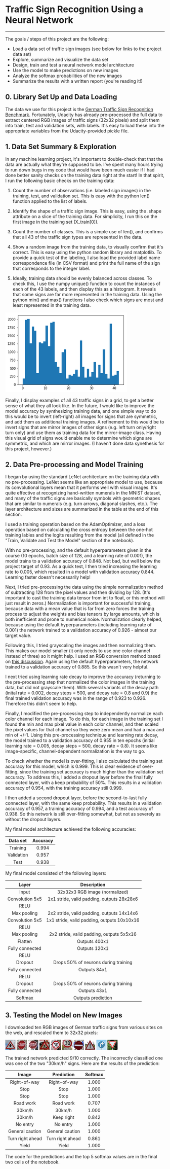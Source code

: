 # Traffic Sign Recognition Using a Neural Network

---

The goals / steps of this project are the following:

* Load a data set of traffic sign images (see below for links to the project data set)
* Explore, summarize and visualize the data set
* Design, train and test a neural network model architecture
* Use the model to make predictions on new images
* Analyze the softmax probabilities of the new images
* Summarize the results with a written report (you're reading it!)

## 0. Library Set Up and Data Loading

The data we use for this project is the [German Traffic Sign Recognition Benchmark](http://benchmark.ini.rub.de/?section=gtsrb&subsection=dataset). Fortunately, Udacity has already pre-processed the full data to extract centered RGB images of traffic signs (32x32 pixels) and split them into train, test and validation sets, with labels. It's easy to load these into the appropriate variables from the Udacity-provided pickle file. 

## 1. Data Set Summary & Exploration

In any machine learning project, it's important to double-check that that the data are actually what they're supposed to be. I've spent many hours trying to run down bugs in my code that would have been much easier if I had done better sanity checks on the training data right at the start! In that spirit, I run the following basic checks on the training data:

1. Count the number of observations (i.e. labeled sign images) in the training, test, and validation set. This is easy with the python len() function applied to the list of labels.

2. Identify the shape of a traffic sign image. This is easy, using the .shape attribute on a slice of the training data. For simplicity, I run this on the first image in the training set (X_train[0]).

3. Count the number of classes. This is a simple use of len(), and confirms that all 43 of the traffic sign types are represented in the data.

4. Show a random image from the training data, to visually confirm that it's correct. This is easy using the python random library and matplotlib. To provide a quick test of the labeling, I also load the provided label name correspondence file (in CSV format) and print the full name of the sign that corresponds to the integer label. 

5. Ideally, training data should be evenly balanced across classes. To check this, I use the numpy unique() function to count the instances of each of the 43 labels, and then display this as a histogram. It reveals that some signs are far more represented in the training data. Using the python min() and max() functions I also check which signs are most and least represented in the training data.

![Histogram of frequency of each sign type in the training data](./examples/histogram.png)

Finally, I display examples of all 43 traffic signs in a grid, to get a better sense of what they all look like. In the future, I would like to improve the model accuracy by synthesizing training data, and one simple way to do this would be to invert (left-right) all images for signs that are symmetric, and add them as additional training images. A refinement to this would be to invert signs that are mirror images of other signs (e.g. left turn only/right turn only) and use them as training data for the mirror-image class. Having this visual grid of signs would enable me to determine which signs are symmetric, and which are mirror images. (I haven't done data synethesis for this project, however.) 

## 2. Data Pre-processing and Model Training

I began by using the standard LeNet architecture on the training data with no pre-processing. LeNet seems like an appropriate model to use, because its convolutional layers mean that it performs well with visual images. It's quite effective at recognizing hand-written numerals in the MNIST dataset, and many of the traffic signs are basically symbols with geometric shapes that are similar to numerals (e.g. turn arrows, diagonal slashes, etc.). The layer architecture and sizes are summarized in the table at the end of this section.

I used a training operation based on the AdamOptimizer, and a loss operation based on calculating the cross entropy between the one-hot training lables and the logits resulting from the model (all defined in the "Train, Validate and Test the Model" section of the notebook). 

With no pre-processing, and the default hyperparameters given in the course (10 epochs, batch size of 128, and a learning rate of 0.001), the model trains to a validation accuracy of 0.848. Not bad, but well below the project target of 0.93. As a quick test, I then tried increasing the learning rate to 0.005, which resulted in a model with validation accuracy 0.844. Learning faster doesn't necessarily help!

Next, I tried pre-processing the data using the simple normalization method of subtracting 128 from the pixel values and then dividing by 128. (It's important to cast the training data tensor from int to float, or this method will just result in zeros.) Normalization is important for successful training, because data with a mean value that is far from zero forces the training process to adjust the weights and bias tensors by large amounts, which is both inefficient and prone to numerical noise. Normalization clearly helped, because using the default hyperparameters (including learning rate of 0.001) the network trained to a validation accuracy of 0.926 - almost our target value.

Following this, I tried grayscaling the images and then normalizing them. This makes our model smaller (it only needs to use one color channel instead of three) so it might help. I used an RGB conversion method based on [this discussion](https://stackoverflow.com/questions/12201577/how-can-i-convert-an-rgb-image-into-grayscale-in-python). Again using the default hyperparameters, the network trained to a validation accuracy of 0.885. So this wasn't very helpful.

I next tried using learning rate decay to improve the accuracy (returning to the pre-processing step that normalized the color images in the training data, but did not grayscale them). With several variants of the decay path (inital rate = 0.002, decay steps = 500, and decay rate = 0.8 and 0.9) the final trained validation accuracy was in the range of 0.923 to 0.926. Therefore this didn't seem to help.

Finally, I modified the pre-processing step to independently normalize each color channel for each image. To do this, for each image in the training set I found the min and max pixel value in each color channel, and then scaled the pixel values for that channel so they were zero mean and had a max and min of +/-1. Using this pre-processing technique and learning rate decay, the model trained to a validation accuracy of 0.955 in ten epochs (initial learning rate = 0.005, decay steps = 500, decay rate = 0.8). It seems like image-specific, channel-dependent normalization is the way to go.

To check whether the model is over-fitting, I also calculated the training set accuracy for this model, which is 0.999. This is clear evidence of over-fitting, since the training set accuracy is much higher than the validation set accuracy. To address this, I added a dropout layer before the final fully connected layer, with a keep probability of 50%. This results in a validation accuracy of 0.954, with the training accuracy still 0.999. 

I then added a second dropout layer, before the second-to-last fully connected layer, with the same keep probability. This results in a validation accuracy of 0.957, a training accuracy of 0.994, and a test accuracy of 0.938. So this network is still over-fitting somewhat, but not as severely as without the dropout layers.

My final model architecture achieved the following accuracies:

| Data set     | Accuracy    |
|:------------:|:-----------:|
| Training     | 0.994       |
| Validation   | 0.957       |
| Test         | 0.938       |

My final model consisted of the following layers:

| Layer         		|     Description	        					| 
|:---------------------:|:---------------------------------------------:| 
| Input         		| 32x32x3 RGB image (normalized) 				| 
| Convolution 5x5     	| 1x1 stride, valid padding, outputs 28x28x6 	|
| RELU					|												|
| Max pooling	      	| 2x2 stride, valid padding, outputs 14x14x6  	|
| Convolution 5x5	    | 1x1 stride, valid padding, outputs 10x10x16   |
| RELU 					|												|
| Max pooling			| 2x2 stride, valid padding, outputs 5x5x16		|
| Flatten				| Outputs 400x1									|
| Fully connected		| Outputs 120x1	     							|
| RELU 					|												|
| Dropout  				| Drops 50% of neurons during training  		|
| Fully connected		| Outputs 84x1									|
| RELU 					|												|
| Dropout  				| Drops 50% of neurons during training  		|
| Fully connected		| Outputs 43x1									|
| Softmax				| Outputs prediction      						|

## 3. Testing the Model on New Images

I downloaded ten RGB images of German traffic signs from various sites on the web, and rescaled them to 32x32 pixels:

![Right-of-way at the next intersection](./examples/sign01-11.png) ![Stop](./examples/sign02-14.png)
![Stop](./examples/sign03-14.png) ![Road work](./examples/sign04-25.png)
![Speed limit (30km/h)](./examples/sign05-01.png) ![Speed limit (30km/h)](./examples/sign06-01.png)
![No entry](./examples/sign07-17.png) ![General caution](./examples/sign08-18.png)
![Turn right ahead](./examples/sign09-33.png) ![Yield](./examples/sign10-13.png)

The trained network predicted 9/10 correctly. The incorrectly classified one was one of the two "30km/h" signs. Here are the results of the prediction:

| Image			        |     Prediction	   		|   Softmax   	|
|:---------------------:|:-------------------------:| :------------:|
| Right-of-way  		| Right-of-way				| 1.000			|
| Stop 		      		| Stop 						| 1.000			|
| Stop 		      		| Stop  					| 1.000			|
| Road work  			| Road work					| 0.707			|
| 30km/h  				| 30km/h  					| 1.000			|
| 30km/h    			| Keep right				| 0.842 		|
| No entry   			| No entry  				| 1.000			|
| General caution  		| General caution 			| 1.000  		|
| Turn right ahead		| Turn right ahead  		| 0.861			|
| Yield   				| Yield 					| 1.000			|

The code for the predictions and the top 5 softmax values are in the final two cells of the notebook.
